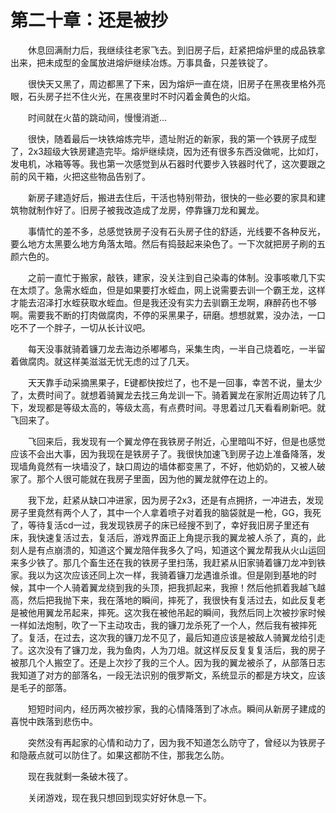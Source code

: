 # 第二十章：还是被抄



　　休息回满耐力后，我继续往老家飞去。到旧房子后，赶紧把熔炉里的成品铁拿出来，把未成型的金属放进熔炉继续冶炼。万事具备，只差铁锭了。

　　很快天又黑了，周边都黑了下来，因为熔炉一直在烧，旧房子在黑夜里格外亮眼，石头房子拦不住火光，在黑夜里时不时闪着金黄色的火焰。

　　时间就在火苗的跳动间，慢慢消逝...

　　很快，随着最后一块铁熔炼完毕，遗址附近的新家，我的第一个铁房子成型了，2x3超级大铁房建造完毕。熔炉继续烧，因为还有很多东西没做呢，比如灯，发电机，冰箱等等。我也第一次感觉到从石器时代要步入铁器时代了，这次要跟之前的风干箱，火把这些物品告别了。

　　新房子建造好后，搬进去住后，干活也特别带劲，很快的一些必要的家具和建筑物就制作好了。旧房子被我改造成了龙房，停靠镰刀龙和翼龙。

　　事情忙的差不多，总感觉铁房子没有石头房子住的舒适，光线要不各种反光，要么地方太黑要么地方角落太暗。然后有捣鼓起来染色了。一下次就把房子刷的五颜六色的。

　　之前一直忙于搬家，敲铁，建家，没关注到自己染毒的体制。没事咳嗽几下实在太烦了。急需水蛭血，但是如果要打水蛭血，网上说需要去训一个霸王龙，这样才能去沼泽打水蛭获取水蛭血。但是我还没有实力去驯霸王龙啊，麻醉药也不够啊。需要我不断的打肉做腐肉，不停的采黑果子，研磨。想想就累，没办法，一口吃不了一个胖子，一切从长计议吧。

　　每天没事就骑着镰刀龙去海边杀嘟嘟鸟，采集生肉，一半自己烧着吃，一半留着做腐肉。就这样美滋滋无忧无虑的过了几天。

　　天天靠手动采摘黑果子，E键都快按烂了，也不是一回事，幸苦不说，量太少了，太费时间了。就想着骑翼龙去找三角龙训一下。骑着翼龙在家附近周边转了几下，发现都是等级太高的，等级太高，有点费时间。寻思着过几天看看刷新吧。就飞回来了。

　　飞回来后，我发现有一个翼龙停在我铁房子附近，心里暗叫不好，但是也感觉应该不会出大事，因为我现在是铁房子了。我很快加速飞到房子边上准备降落，发现墙角竟然有一块墙没了，缺口周边的墙体都变黑了，不好，他奶奶的，又被人破家了。那个人很可能就在我房子里面，因为他的翼龙就停在边上的。

　　我下龙，赶紧从缺口冲进家，因为房子2x3，还是有点拥挤，一冲进去，发现房子里竟然有两个人了，其中一个人拿着喷子对着我的脑袋就是一枪，GG，我死了，等待复活cd一过，我发现铁房子的床已经搜不到了，幸好我旧房子里还有床，我快速复活过去，复活后，游戏界面正上角提示我的翼龙被人杀了，真的，此刻人是有点崩溃的，知道这个翼龙陪伴我多久了吗，知道这个翼龙帮我从火山运回来多少铁了。那几个畜生还在我的铁房子里扫荡，我赶紧从旧家骑着镰刀龙冲到铁家。我以为这次应该还同上次一样，我骑着镰刀龙遇谁杀谁。但是刚到基地的时候，其中一个人骑着翼龙绕到我的头顶，把我抓起来，我擦！然后他抓着我越飞越高，然后把我抛下来，我在落地的瞬间，摔死了，我很快有复活过去，如此反复老是被他用翼龙吊起来，摔死。这次我在被他吊起的瞬间，我然后同上次被抄家时候一样如法炮制，吹了一下主动攻击，我的镰刀龙杀死了一个人，然后我有被摔死了。复活，在过去，这次我的镰刀龙不见了，最后知道应该是被敌人骑翼龙给引走了。这次没有了镰刀龙，我为鱼肉，人为刀俎。就这样反反复复复活后，我的房子被那几个人搬空了。还是上次抄了我的三个人。因为我的翼龙被杀了，从部落日志我知道了对方的部落名，一段无法识别的俄罗斯文，系统显示的都是方块文，应该是毛子的部落。

　　短短时间内，经历两次被抄家，我的心情降落到了冰点。瞬间从新房子建成的喜悦中跌落到悲伤中。

　　突然没有再起家的心情和动力了，因为我不知道怎么防守了，曾经以为铁房子和隐蔽点就可以防住了。如果这都防不住，那我怎么防。

　　现在我就剩一条破木筏了。

　　关闭游戏，现在我只想回到现实好好休息一下。    